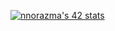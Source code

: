 [![nnorazma's 42 stats](https://badge42.vercel.app/api/v2/cl33up39v005409mp401r1123/stats?cursusId=21&coalitionId=147)](https://github.com/JaeSeoKim/badge42)
